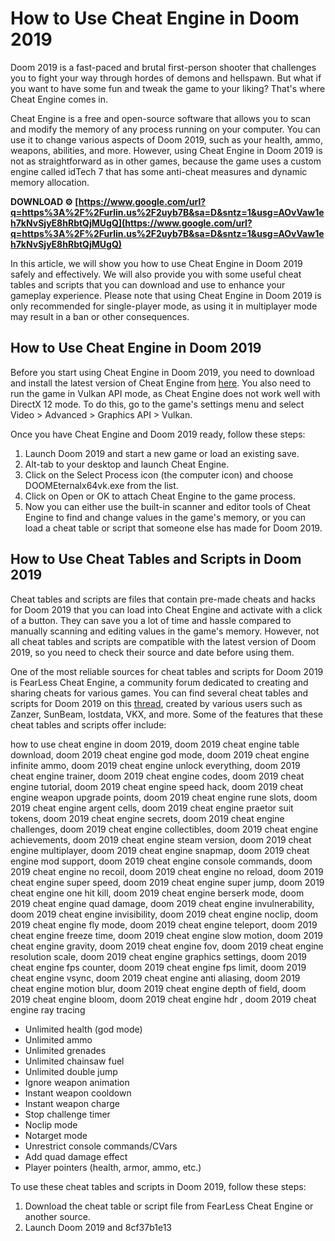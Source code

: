 
 
# How to Use Cheat Engine in Doom 2019
 
Doom 2019 is a fast-paced and brutal first-person shooter that challenges you to fight your way through hordes of demons and hellspawn. But what if you want to have some fun and tweak the game to your liking? That's where Cheat Engine comes in.
 
Cheat Engine is a free and open-source software that allows you to scan and modify the memory of any process running on your computer. You can use it to change various aspects of Doom 2019, such as your health, ammo, weapons, abilities, and more. However, using Cheat Engine in Doom 2019 is not as straightforward as in other games, because the game uses a custom engine called idTech 7 that has some anti-cheat measures and dynamic memory allocation.
 
**DOWNLOAD ⚙ [https://www.google.com/url?q=https%3A%2F%2Furlin.us%2F2uyb7B&sa=D&sntz=1&usg=AOvVaw1eh7kNvSjyE8hRbtQjMUgQ](https://www.google.com/url?q=https%3A%2F%2Furlin.us%2F2uyb7B&sa=D&sntz=1&usg=AOvVaw1eh7kNvSjyE8hRbtQjMUgQ)**


 
In this article, we will show you how to use Cheat Engine in Doom 2019 safely and effectively. We will also provide you with some useful cheat tables and scripts that you can download and use to enhance your gameplay experience. Please note that using Cheat Engine in Doom 2019 is only recommended for single-player mode, as using it in multiplayer mode may result in a ban or other consequences.
 
## How to Use Cheat Engine in Doom 2019
 
Before you start using Cheat Engine in Doom 2019, you need to download and install the latest version of Cheat Engine from [here](https://www.cheatengine.org/). You also need to run the game in Vulkan API mode, as Cheat Engine does not work well with DirectX 12 mode. To do this, go to the game's settings menu and select Video > Advanced > Graphics API > Vulkan.
 
Once you have Cheat Engine and Doom 2019 ready, follow these steps:
 
1. Launch Doom 2019 and start a new game or load an existing save.
2. Alt-tab to your desktop and launch Cheat Engine.
3. Click on the Select Process icon (the computer icon) and choose DOOMEternalx64vk.exe from the list.
4. Click on Open or OK to attach Cheat Engine to the game process.
5. Now you can either use the built-in scanner and editor tools of Cheat Engine to find and change values in the game's memory, or you can load a cheat table or script that someone else has made for Doom 2019.

## How to Use Cheat Tables and Scripts in Doom 2019
 
Cheat tables and scripts are files that contain pre-made cheats and hacks for Doom 2019 that you can load into Cheat Engine and activate with a click of a button. They can save you a lot of time and hassle compared to manually scanning and editing values in the game's memory. However, not all cheat tables and scripts are compatible with the latest version of Doom 2019, so you need to check their source and date before using them.
 
One of the most reliable sources for cheat tables and scripts for Doom 2019 is FearLess Cheat Engine, a community forum dedicated to creating and sharing cheats for various games. You can find several cheat tables and scripts for Doom 2019 on this [thread](https://fearlessrevolution.com/viewtopic.php?t=209), created by various users such as Zanzer, SunBeam, lostdata, VKX, and more. Some of the features that these cheat tables and scripts offer include:
 
how to use cheat engine in doom 2019,  doom 2019 cheat engine table download,  doom 2019 cheat engine god mode,  doom 2019 cheat engine infinite ammo,  doom 2019 cheat engine unlock everything,  doom 2019 cheat engine trainer,  doom 2019 cheat engine codes,  doom 2019 cheat engine tutorial,  doom 2019 cheat engine speed hack,  doom 2019 cheat engine weapon upgrade points,  doom 2019 cheat engine rune slots,  doom 2019 cheat engine argent cells,  doom 2019 cheat engine praetor suit tokens,  doom 2019 cheat engine secrets,  doom 2019 cheat engine challenges,  doom 2019 cheat engine collectibles,  doom 2019 cheat engine achievements,  doom 2019 cheat engine steam version,  doom 2019 cheat engine multiplayer,  doom 2019 cheat engine snapmap,  doom 2019 cheat engine mod support,  doom 2019 cheat engine console commands,  doom 2019 cheat engine no recoil,  doom 2019 cheat engine no reload,  doom 2019 cheat engine super speed,  doom 2019 cheat engine super jump,  doom 2019 cheat engine one hit kill,  doom 2019 cheat engine berserk mode,  doom 2019 cheat engine quad damage,  doom 2019 cheat engine invulnerability,  doom 2019 cheat engine invisibility,  doom 2019 cheat engine noclip,  doom 2019 cheat engine fly mode,  doom 2019 cheat engine teleport,  doom 2019 cheat engine freeze time,  doom 2019 cheat engine slow motion,  doom 2019 cheat engine gravity,  doom 2019 cheat engine fov,  doom 2019 cheat engine resolution scale,  doom 2019 cheat engine graphics settings,  doom 2019 cheat engine fps counter,  doom 2019 cheat engine fps limit,  doom 2019 cheat engine vsync,  doom 2019 cheat engine anti aliasing,  doom 2019 cheat engine motion blur,  doom 2019 cheat engine depth of field,  doom 2019 cheat engine bloom,  doom 2019 cheat engine hdr ,  doom 2019 cheat engine ray tracing

- Unlimited health (god mode)
- Unlimited ammo
- Unlimited grenades
- Unlimited chainsaw fuel
- Unlimited double jump
- Ignore weapon animation
- Instant weapon cooldown
- Instant weapon charge
- Stop challenge timer
- Noclip mode
- Notarget mode
- Unrestrict console commands/CVars
- Add quad damage effect
- Player pointers (health, armor, ammo, etc.)

To use these cheat tables and scripts in Doom 2019, follow these steps:

1. Download the cheat table or script file from FearLess Cheat Engine or another source.
2. Launch Doom 2019 and 8cf37b1e13


